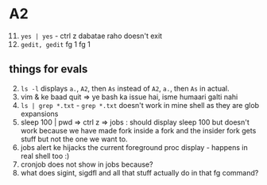 # A2

11. `yes | yes` - ctrl z dabatae raho doesn't exit
12. `gedit, gedit` fg 1 fg 1

## things for evals

2. `ls -l` displays `a.`, `A2`, then `As` instead of `A2`, `a.`, then `As` in actual.
11. vim & ke  baad quit => ye bash ka issue hai, isme humaari galti nahi
3. `ls | grep *.txt` - `grep *.txt` doesn't work in mine shell as they are glob expansions
13. sleep 100 | pwd => ctrl z => jobs : should display sleep 100 but doesn't work because we have made fork inside a fork and the insider fork gets stuff but not the one we want to.
13. jobs alert ke hijacks the current foreground proc display - happens in real shell too :)
14. cronjob does not show in jobs because?
15. what does sigint, sigdfl and all that stuff actually do in that fg command?